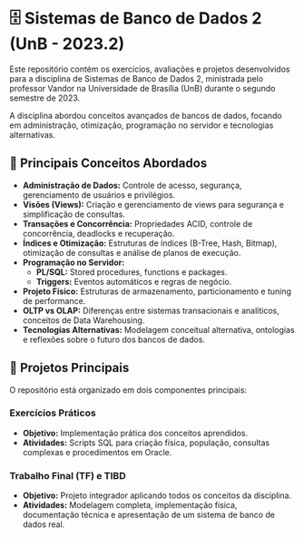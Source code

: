# 🗄️ Sistemas de Banco de Dados 2 (UnB - 2023.2)

Este repositório contém os exercícios, avaliações e projetos desenvolvidos para a disciplina de Sistemas de Banco de Dados 2, ministrada pelo professor Vandor na Universidade de Brasília (UnB) durante o segundo semestre de 2023.

A disciplina abordou conceitos avançados de bancos de dados, focando em administração, otimização, programação no servidor e tecnologias alternativas.

## 📒 Principais Conceitos Abordados

- **Administração de Dados:** Controle de acesso, segurança, gerenciamento de usuários e privilégios.
- **Visões (Views):** Criação e gerenciamento de views para segurança e simplificação de consultas.
- **Transações e Concorrência:** Propriedades ACID, controle de concorrência, deadlocks e recuperação.
- **Índices e Otimização:** Estruturas de índices (B-Tree, Hash, Bitmap), otimização de consultas e análise de planos de execução.
- **Programação no Servidor:**
  - **PL/SQL:** Stored procedures, functions e packages.
  - **Triggers:** Eventos automáticos e regras de negócio.
- **Projeto Físico:** Estruturas de armazenamento, particionamento e tuning de performance.
- **OLTP vs OLAP:** Diferenças entre sistemas transacionais e analíticos, conceitos de Data Warehousing.
- **Tecnologias Alternativas:** Modelagem conceitual alternativa, ontologias e reflexões sobre o futuro dos bancos de dados.

## 📂 Projetos Principais

O repositório está organizado em dois componentes principais:

### Exercícios Práticos
- **Objetivo:** Implementação prática dos conceitos aprendidos.
- **Atividades:** Scripts SQL para criação física, população, consultas complexas e procedimentos em Oracle.

### Trabalho Final (TF) e TIBD
- **Objetivo:** Projeto integrador aplicando todos os conceitos da disciplina.
- **Atividades:** Modelagem completa, implementação física, documentação técnica e apresentação de um sistema de banco de dados real.
